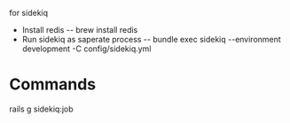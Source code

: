 for sidekiq

- Install redis
    -- brew install redis
- Run sidekiq as saperate process
    -- bundle exec sidekiq --environment development -C config/sidekiq.yml

# Commands

rails g sidekiq:job <NewWorkerJob>
